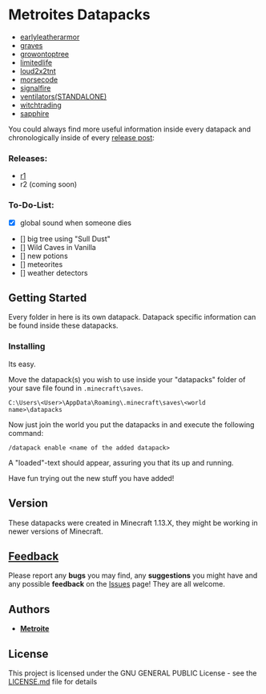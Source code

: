 # Metroites Datapacks

* [earlyleatherarmor](https://github.com/Metroite/datapacks/tree/master/earlyleatherarmor)
* [graves](https://github.com/Metroite/datapacks/tree/master/graves)
* [growontoptree](https://github.com/Metroite/datapacks/tree/master/growontoptree)
* [limitedlife](https://github.com/Metroite/datapacks/tree/master/limitedlife)
* [loud2x2tnt](https://github.com/Metroite/datapacks/tree/master/loud2x2tnt)
* [morsecode](https://github.com/Metroite/datapacks/tree/master/morsecode)
* [signalfire](https://github.com/Metroite/datapacks/tree/master/signalfire)
* [ventilators(STANDALONE)](https://github.com/Metroite/datapacks/tree/master/ventilators[STANDALONE])
* [witchtrading](https://github.com/Metroite/datapacks/tree/master/witchtrading)
* [sapphire](https://github.com/Metroite/datapacks/tree/master/sapphire)

You could always find more useful information inside every datapack and chronologically inside of every [release post](https://github.com/Metroite/datapacks/releases):

### Releases:

* [r1](https://github.com/Metroite/datapacks/releases/tag/r1)
* r2 (coming soon)

### To-Do-List:

- [x] global sound when someone dies
- [] big tree using "Sull Dust"
- [] Wild Caves in Vanilla
- [] new potions
- [] meteorites
- [] weather detectors

## Getting Started

Every folder in here is its own datapack. Datapack specific information can be found inside these datapacks.

### Installing

Its easy.

Move the datapack(s) you wish to use inside your "datapacks" folder of your save file found in `.minecraft\saves`.

```
C:\Users\<User>\AppData\Roaming\.minecraft\saves\<world name>\datapacks
```

Now just join the world you put the datapacks in and execute the following command:

```
/datapack enable <name of the added datapack>
```
A "loaded"-text should appear, assuring you that its up and running.

Have fun trying out the new stuff you have added!

## Version

These datapacks were created in Minecraft 1.13.X, they might be working in newer versions of Minecraft.

## [Feedback](https://github.com/Metroite/datapacks/issues)

Please report any **bugs** you may find, any **suggestions** you might have and any possible **feedback** on the [Issues](https://github.com/Metroite/datapacks/issues) page! They are all welcome.

## Authors

* [**Metroite**](https://github.com/Metroite)

## License

This project is licensed under the GNU GENERAL PUBLIC License - see the [LICENSE.md](LICENSE.md) file for details
